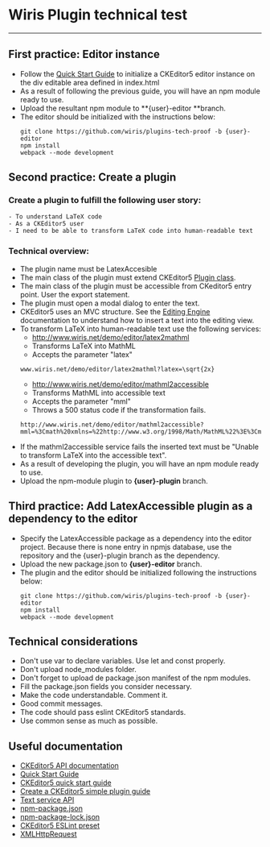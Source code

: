 # Wiris Plugin technical test
---
## First practice: Editor instance
- Follow the [Quick Start Guide](https://ckeditor.com/docs/ckeditor5/latest/framework/guides/quick-start.html) to initialize a CKEditor5 editor instance on the div editable area defined in index.html
- As a result of following the previous guide, you will have an npm module ready to use.
- Upload the resultant npm module to **{user}-editor **branch.
- The editor should be initialized with the instructions below:
    ```
    git clone https://github.com/wiris/plugins-tech-proof -b {user}-editor
    npm install
    webpack --mode development
    ```
## Second practice: Create a plugin
### Create a plugin to fulfill the following user story:
```
- To understand LaTeX code
- As a CKEditor5 user
- I need to be able to transform LaTeX code into human-readable text
```

### Technical overview:
- The plugin name must be LatexAccesible
- The main class of the plugin must extend CKEditor5 [Plugin class](https://ckeditor.com/docs/ckeditor5/latest/api/module_core_plugin-Plugin.html).
- The main class of the plugin must be accessible from CKeditor5 entry point. User the export statement.
- The plugin must open a modal dialog to enter the text.
- CKEditor5 uses an MVC structure. See the [Editing Engine](https://ckeditor.com/docs/ckeditor5/latest/framework/guides/architecture/editing-engine.html) documentation to understand how to insert a text into the editing view.
- To transform LaTeX into human-readable text use the following services:
    - http://www.wiris.net/demo/editor/latex2mathml
    - Transforms LaTeX into MathML
    - Accepts the parameter "latex"
    ```
    www.wiris.net/demo/editor/latex2mathml?latex=\sqrt{2x}
    ```
    - http://www.wiris.net/demo/editor/mathml2accessible
    - Transforms MathML into accessible text
    - Accepts the parameter "mml"
    - Throws a 500 status code if the transformation fails.
    ```
    http://www.wiris.net/demo/editor/mathml2accessible?mml=%3Cmath%20xmlns=%22http://www.w3.org/1998/Math/MathML%22%3E%3Cmsqrt%3E%3Cmn%3E2%3C/mn%3E%3Cmi%3Ex%3C/mi%3E%3C/msqrt%3E%3C/math%3E
    ```
- If the mathml2accessible service fails the inserted text must be "Unable to transform LaTeX into the accessible text".
- As a result of developing the plugin, you will have an npm module ready to use.
- Upload the npm-module plugin to **{user}-plugin** branch.

## Third practice: Add LatexAccessible plugin as a dependency to the editor
- Specify the LatexAccessible package as a dependency into the editor project. Because there is none entry in npmjs database, use the repository and the {user}-plugin branch as the dependency.
- Upload the new package.json to **{user}-editor** branch.
- The plugin and the editor should be initialized following the instructions below:
    ```
    git clone https://github.com/wiris/plugins-tech-proof -b {user}-editor
    npm install
    webpack --mode development
    ```

## Technical considerations
 - Don't use var to declare variables. Use let and const properly.
 - Don't upload node_modules folder.
 - Don't forget to upload de package.json manifest of the npm modules.
 - Fill the package.json fields you consider necessary.
 - Make the code understandable. Comment it.
 - Good commit messages.
 - The code should pass eslint CKEditor5 standards.
 - Use common sense as much as possible.

## Useful documentation
- [CKEditor5 API documentation](https://ckeditor.com/docs/ckeditor5/latest/api/index.html)
- [Quick Start Guide](https://ckeditor.com/docs/ckeditor5/latest/framework/guides/quick-start.html)
- [CKEditor5 quick start guide]()
- [Create a CKEditor5 simple plugin guide](https://ckeditor.com/docs/ckeditor5/latest/framework/guides/creating-simple-plugin.html)
 - [Text service API](http://www.wiris.com/pluginwiris_engine/docs/api/com/wiris/plugin/api/TextService.html)
 - [npm-package.json](https://docs.npmjs.com/files/package.json)
 - [npm-package-lock.json](https://docs.npmjs.com/files/package-lock.json)
 - [CKEditor5 ESLint preset](https://www.npmjs.com/package/eslint-config-ckeditor5)
 - [XMLHttpRequest](https://developer.mozilla.org/en-US/docs/Web/API/XMLHttpRequest)
